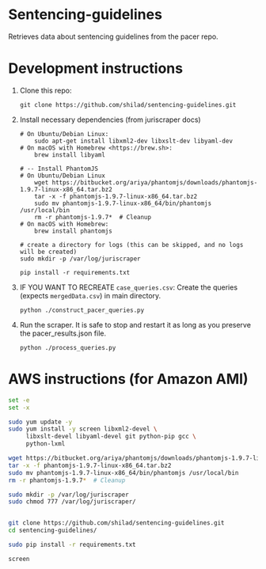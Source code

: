 # Sentencing-guidelines
Retrieves data about sentencing guidelines from the pacer repo.

# Development instructions


1. Clone this repo:

    ```
    git clone https://github.com/shilad/sentencing-guidelines.git
    ```
 
2. Install necessary dependencies (from juriscraper docs)

    ```
    # On Ubuntu/Debian Linux:
        sudo apt-get install libxml2-dev libxslt-dev libyaml-dev
    # On macOS with Homebrew <https://brew.sh>:
        brew install libyaml
    
    # -- Install PhantomJS
    # On Ubuntu/Debian Linux
        wget https://bitbucket.org/ariya/phantomjs/downloads/phantomjs-1.9.7-linux-x86_64.tar.bz2
        tar -x -f phantomjs-1.9.7-linux-x86_64.tar.bz2
        sudo mv phantomjs-1.9.7-linux-x86_64/bin/phantomjs /usr/local/bin
        rm -r phantomjs-1.9.7*  # Cleanup
    # On macOS with Homebrew:
        brew install phantomjs
    
    # create a directory for logs (this can be skipped, and no logs will be created)
    sudo mkdir -p /var/log/juriscraper

    pip install -r requirements.txt
    ```

3. IF YOU WANT TO RECREATE `case_queries.csv`: Create the queries (expects `mergedData.csv`) in main directory.

    ```
   python ./construct_pacer_queries.py
    ```

4. Run the scraper. It is safe to stop and restart it as long as you preserve the pacer_results.json file.

    ```
   python ./process_queries.py
    ```

# AWS instructions (for Amazon AMI)


```bash
set -e
set -x

sudo yum update -y
sudo yum install -y screen libxml2-devel \
     libxslt-devel libyaml-devel git python-pip gcc \
     python-lxml

wget https://bitbucket.org/ariya/phantomjs/downloads/phantomjs-1.9.7-linux-x86_64.tar.bz2
tar -x -f phantomjs-1.9.7-linux-x86_64.tar.bz2
sudo mv phantomjs-1.9.7-linux-x86_64/bin/phantomjs /usr/local/bin
rm -r phantomjs-1.9.7*  # Cleanup

sudo mkdir -p /var/log/juriscraper
sudo chmod 777 /var/log/juriscraper/


git clone https://github.com/shilad/sentencing-guidelines.git
cd sentencing-guidelines/

sudo pip install -r requirements.txt

screen
```

